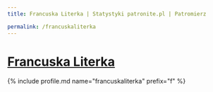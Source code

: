 ```yaml
---
title: Francuska Literka | Statystyki patronite.pl | Patromierz

permalink: /francuskaliterka
---
```


# [Francuska Literka](https://patronite.pl/francuskaliterka)

{% include profile.md name="francuskaliterka" prefix="f" %}
